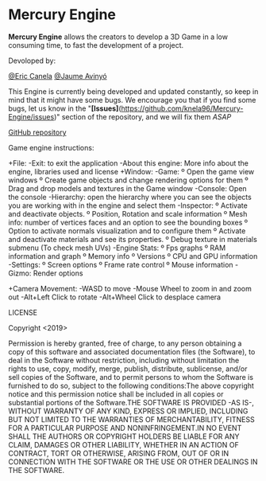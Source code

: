 # Mercury Engine

**Mercury Engine** allows the creators to develop a 3D Game in a low consuming time, to fast the development of a project.

Devoloped by:

[@Eric Canela](https://github.com/knela96)
[@Jaume Avinyó](https://github.com/Jaumeavinyo)

This Engine is currently being developed and updated constantly, so keep in mind that it might have some bugs. We encourage you that if you find some bugs, let us know in the "**[Issues]**(https://github.com/knela96/Mercury-Engine/issues)" section of the repository, and we will fix them *ASAP*

[GitHub repository](https://github.com/knela96/Mercury-Engine)

Game engine instructions:

+File:
  -Exit: to exit the application
  -About this engine: More info about the engine, libraries used and license
+Window:
  -Game: 
     º Open the game view windows
     º Create game objects and change rendering options for them
     º Drag and drop models and textures in the Game window
  -Console: Open the console
  -Hierarchy: open the hierarchy where you can see the objects you are working with in the engine and select them
  -Inspector:
     º Activate and deactivate objects.
     º Position, Rotation and scale information
     º Mesh info: number of vertices faces and an option to see the bounding boxes
     º Option to activate normals visualization and to configure them
     º Activate and deactivate materials and see its properties.
     º Debug texture in materials submenu (To check mesh UVs)
  -Engine Stats:
     º Fps graphs
     º RAM information and graph
     º Memory info
     º Versions
     º CPU and GPU information
  -Settings:
     º Screen options
     º Frame rate control
     º Mouse information
  -Gizmo: Render options

+Camera Movement:
  -WASD to move
  -Mouse Wheel to zoom in and zoom out
  -Alt+Left Click to rotate
  -Alt+Wheel Click to desplace camera


LICENSE

Copyright <2019> <Mercury Engine Studios by Eric Canela Sol and Jaume Avinyo Sedano>

Permission is hereby granted, free of charge, to any person obtaining a copy of this software and 
associated documentation files (the Software), to deal in the Software without restriction, including 
without limitation the rights to use, copy, modify, merge, publish, distribute, sublicense, and/or sell
copies of the Software, and to permit persons to whom the Software is furnished to do so, subject to 
the following conditions:The above copyright notice and this permission notice shall be included in all
copies or substantial portions of the Software.THE SOFTWARE IS PROVIDED -AS IS-, WITHOUT WARRANTY OF 
ANY KIND, EXPRESS OR IMPLIED, INCLUDING BUT NOT LIMITED TO THE WARRANTIES OF MERCHANTABILITY, FITNESS 
FOR A PARTICULAR PURPOSE AND NONINFRINGEMENT.IN NO EVENT SHALL THE AUTHORS OR COPYRIGHT HOLDERS BE LIABLE
FOR ANY CLAIM, DAMAGES OR OTHER LIABILITY, WHETHER IN AN ACTION OF CONTRACT, TORT OR OTHERWISE, ARISING
FROM, OUT OF OR IN CONNECTION WITH THE SOFTWARE OR THE USE OR OTHER DEALINGS IN THE SOFTWARE.


